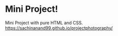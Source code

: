 # Mini Project!
Mini Project with pure HTML and CSS.<br>
https://sachinanand99.github.io/projectphotography/
